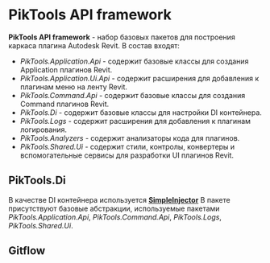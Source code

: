 ﻿# PikTools API framework
**PikTools API framework** - набор базовых пакетов для построения каркаса плагина Autodesk Revit.
В состав входят:
- _PikTools.Application.Api_ - содержит базовые классы для создания Application плагинов Revit.
- _PikTools.Application.Ui.Api_ - содержит расширения для добавления к плагинам меню на ленту Revit.
- _PikTools.Command.Api_ - содержит базовые классы для создания Command плагинов Revit.
- _PikTools.Di_ - содержит базовые классы для настройки DI контейнера.
- _PikTools.Logs_ - содержит расширения для добавления к плагинам логирования.
- _PikTools.Analyzers_ - содержит анализаторы кода для плагинов.
- _PikTools.Shared.Ui_ - содержит стили, контролы, конвертеры и вспомогательные сервисы для разработки UI плагинов Revit.
## PikTools.Di
В качестве DI контейнера используется [**SimpleInjector**](https://simpleinjector.org/)
В пакете присутствуют базовые абстракции, используемые пакетами _PikTools.Application.Api_, 
_PikTools.Command.Api_, _PikTools.Logs_, _PikTools.Shared.Ui_.

## Gitflow